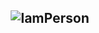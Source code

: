 <h2 align="center"> <img src="https://user-images.githubusercontent.com/73432681/163850831-20cde371-d2fd-41a2-a0ce-db6fc0c771fc.gif" alt="IamPerson">
